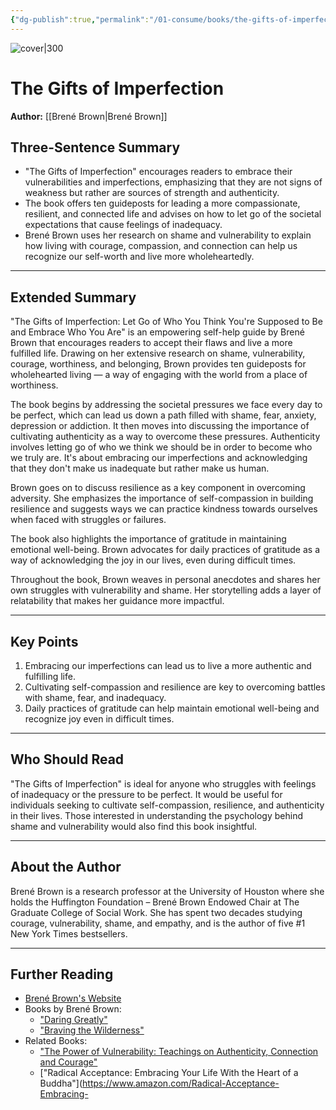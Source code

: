 ```yaml
---
{"dg-publish":true,"permalink":"/01-consume/books/the-gifts-of-imperfection/","title":"The Gifts of Imperfection","tags":["self-help","personal-growth","psychology","vulnerability","resilience"]}
---
```



![cover|300](http://books.google.com/books/content?id=0kPXDQAAQBAJ&printsec=frontcover&img=1&zoom=1&source=gbs_api)

# The Gifts of Imperfection
**Author:** [[Brené Brown\|Brené Brown]]


## Three-Sentence Summary

- "The Gifts of Imperfection" encourages readers to embrace their vulnerabilities and imperfections, emphasizing that they are not signs of weakness but rather are sources of strength and authenticity. 
- The book offers ten guideposts for leading a more compassionate, resilient, and connected life and advises on how to let go of the societal expectations that cause feelings of inadequacy. 
- Brené Brown uses her research on shame and vulnerability to explain how living with courage, compassion, and connection can help us recognize our self-worth and live more wholeheartedly.

---

## Extended Summary
"The Gifts of Imperfection: Let Go of Who You Think You're Supposed to Be and Embrace Who You Are" is an empowering self-help guide by Brené Brown that encourages readers to accept their flaws and live a more fulfilled life. Drawing on her extensive research on shame, vulnerability, courage, worthiness, and belonging, Brown provides ten guideposts for wholehearted living — a way of engaging with the world from a place of worthiness.

The book begins by addressing the societal pressures we face every day to be perfect, which can lead us down a path filled with shame, fear, anxiety, depression or addiction. It then moves into discussing the importance of cultivating authenticity as a way to overcome these pressures. Authenticity involves letting go of who we think we should be in order to become who we truly are. It's about embracing our imperfections and acknowledging that they don't make us inadequate but rather make us human.

Brown goes on to discuss resilience as a key component in overcoming adversity. She emphasizes the importance of self-compassion in building resilience and suggests ways we can practice kindness towards ourselves when faced with struggles or failures.

The book also highlights the importance of gratitude in maintaining emotional well-being. Brown advocates for daily practices of gratitude as a way of acknowledging the joy in our lives, even during difficult times.

Throughout the book, Brown weaves in personal anecdotes and shares her own struggles with vulnerability and shame. Her storytelling adds a layer of relatability that makes her guidance more impactful.

---

## Key Points
1. Embracing our imperfections can lead us to live a more authentic and fulfilling life.
2. Cultivating self-compassion and resilience are key to overcoming battles with shame, fear, and inadequacy.
3. Daily practices of gratitude can help maintain emotional well-being and recognize joy even in difficult times.

---

## Who Should Read
"The Gifts of Imperfection" is ideal for anyone who struggles with feelings of inadequacy or the pressure to be perfect. It would be useful for individuals seeking to cultivate self-compassion, resilience, and authenticity in their lives. Those interested in understanding the psychology behind shame and vulnerability would also find this book insightful.

---

## About the Author
Brené Brown is a research professor at the University of Houston where she holds the Huffington Foundation – Brené Brown Endowed Chair at The Graduate College of Social Work. She has spent two decades studying courage, vulnerability, shame, and empathy, and is the author of five #1 New York Times bestsellers.

---

## Further Reading
- [Brené Brown's Website](https://brenebrown.com/)
- Books by Brené Brown:
  - ["Daring Greatly"](https://www.amazon.com/Daring-Greatly-Courage-Vulnerable-Transforms/dp/1592408419)
  - ["Braving the Wilderness"](https://www.amazon.com/Braving-Wilderness-Quest-Belonging-Courage/dp/0812995848)
- Related Books:
  - ["The Power of Vulnerability: Teachings on Authenticity, Connection and Courage"](https://www.amazon.com/Power-Vulnerability-Teachings-Authenticity-Connection/dp/1604078588)
  - ["Radical Acceptance: Embracing Your Life With the Heart of a Buddha"](https://www.amazon.com/Radical-Acceptance-Embracing-

